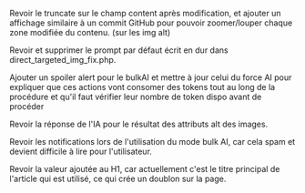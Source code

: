 Revoir le truncate sur le champ content après modification, et ajouter un affichage similaire à un commit GitHub pour pouvoir zoomer/louper chaque zone modifiée du contenu. (sur les img alt)

Revoir et supprimer le prompt par défaut écrit en dur dans direct_targeted_img_fix.php.

Ajouter un spoiler alert pour le bulkAI et mettre à jour celui du force AI pour expliquer que ces actions vont consomer des tokens tout au long de la procédure et qu'il faut vérifier leur nombre de token dispo avant de procéder

Revoir la réponse de l'IA pour le résultat des attributs alt des images.

Revoir les notifications lors de l'utilisation du mode bulk AI, car cela spam et devient difficile à lire pour l'utilisateur.

Revoir la valeur ajoutée au H1, car actuellement c'est le titre principal de l'article qui est utilisé, ce qui crée un doublon sur la page.